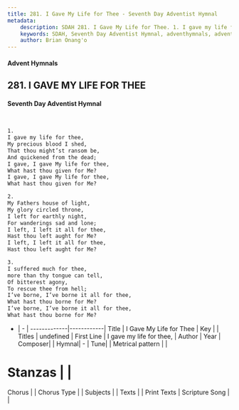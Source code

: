 ```yaml
---
title: 281. I Gave My Life for Thee - Seventh Day Adventist Hymnal
metadata:
    description: SDAH 281. I Gave My Life for Thee. 1. I gave my life for thee, My precious blood I shed, That thou might’st ransom be, And quickened from the dead; I gave, I gave My life for thee, What hast thou given for Me? I gave, I gave My life for thee, What hast thou given for Me?
    keywords: SDAH, Seventh Day Adventist Hymnal, adventhymnals, advent hymnals, I Gave My Life for Thee, I gave my life for thee, 
    author: Brian Onang'o
---
```


#### Advent Hymnals
## 281. I GAVE MY LIFE FOR THEE
#### Seventh Day Adventist Hymnal

```txt


1.
I gave my life for thee,
My precious blood I shed,
That thou might’st ransom be,
And quickened from the dead;
I gave, I gave My life for thee,
What hast thou given for Me?
I gave, I gave My life for thee,
What hast thou given for Me?

2.
My Fathers house of light,
My glory circled throne,
I left for earthly night,
For wanderings sad and lone;
I left, I left it all for thee,
Hast thou left aught for Me?
I left, I left it all for thee,
Hast thou left aught for Me?

3.
I suffered much for thee,
more than thy tongue can tell,
Of bitterest agony,
To rescue thee from hell;
I’ve borne, I’ve borne it all for thee,
What hast thou borne for Me?
I’ve borne, I’ve borne it all for thee,
What hast thou borne for Me?


```

- |   -  |
-------------|------------|
Title | I Gave My Life for Thee |
Key |  |
Titles | undefined |
First Line | I gave my life for thee, |
Author | 
Year | 
Composer|  |
Hymnal|  - |
Tune|  |
Metrical pattern | |
# Stanzas |  |
Chorus |  |
Chorus Type |  |
Subjects |  |
Texts |  |
Print Texts | 
Scripture Song |  |
  
